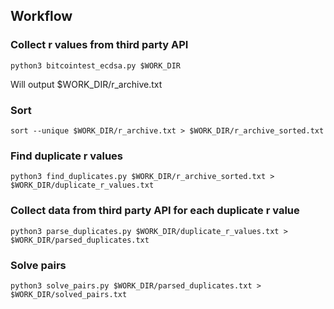 ## Workflow

### Collect r values from third party API

    python3 bitcointest_ecdsa.py $WORK_DIR

Will output $WORK_DIR/r_archive.txt

### Sort

    sort --unique $WORK_DIR/r_archive.txt > $WORK_DIR/r_archive_sorted.txt

### Find duplicate r values

    python3 find_duplicates.py $WORK_DIR/r_archive_sorted.txt > $WORK_DIR/duplicate_r_values.txt

### Collect data from third party API for each duplicate r value

    python3 parse_duplicates.py $WORK_DIR/duplicate_r_values.txt > $WORK_DIR/parsed_duplicates.txt

### Solve pairs

    python3 solve_pairs.py $WORK_DIR/parsed_duplicates.txt > $WORK_DIR/solved_pairs.txt
